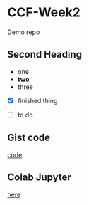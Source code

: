 # CCF-Week2
Demo repo

## Second Heading

* one
* **two**
* three
- [x] finished thing
- [ ] to do


## Gist code

[code](https://gist.github.com/emfoci/f251fbf581116a334dc36d4c7ac79eb4)

## Colab Jupyter

[here](https://colab.research.google.com/drive/1JPsXRxZDYMOj9GTxP3eUoz-BoTmUbu7Y?usp=sharing)
